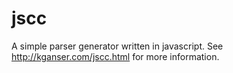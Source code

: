 jscc
====

A simple parser generator written in javascript. See <http://kganser.com/jscc.html> for more information.
